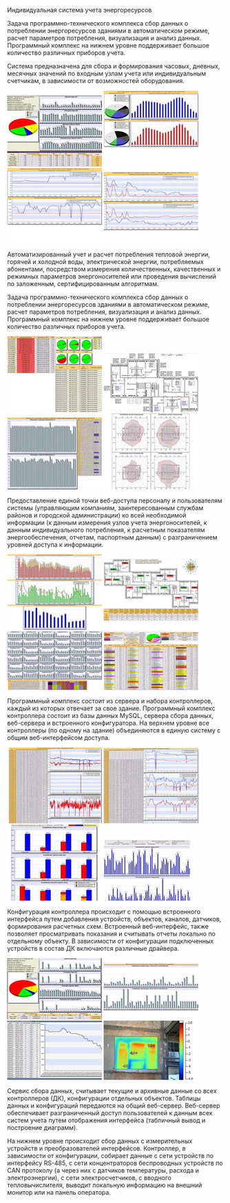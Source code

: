Индивидуальная система учета энергоресурсов

Задача программно-технического комплекса сбор данных о потреблении энергоресурсов зданиями в автоматическом режиме, расчет параметров потребления, визуализация и анализ данных. Программный комплекс на нижнем уровне поддерживает большое количество различных приборов учета.

Система предназначена для сбора и формирования часовых, дневных, месячных значений по входным узлам учета или индивидуальным счетчикам, в зависимости от возможностей оборудования.

<img src="pict/1-1-1.jpg" />
<img src="pict/1-1-2.jpg" />
<img src="pict/1-1-3.jpg" />
<img src="pict/1-1-4.jpg" />

Автоматизированный учет и расчет потребления тепловой энергии, горячей и холодной воды, электрической энергии, потребляемых абонентами, посредством измерения количественных, качественных и режимных параметров энергоносителей или проведения вычислений по заложенным, сертифицированным алгоритмам.

Задача программно-технического комплекса сбор данных о потреблении энергоресурсов зданиями в автоматическом режиме, расчет параметров потребления, визуализация и анализ данных. Программный комплекс на нижнем уровне поддерживает большое количество различных приборов учета.

<img src="pict/1-2-1.jpg" />
<img src="pict/1-2-2.jpg" />
<img src="pict/1-2-3.jpg" />
<img src="pict/1-2-4.jpg" />

Предоставление единой точки веб-доступа персоналу и пользователям системы (управляющим компаниям, заинтересованным службам районов и городской администрации) ко всей необходимой информации (к данным измерения узлов учета энергоносителей, к данным индивидуального потребления, к расчетным показателям энергообеспечения, отчетам, паспортным данным) с разграничением уровней доступа к информации.

<img src="pict/1-3-1.jpg" />
<img src="pict/1-3-2.jpg" />
<img src="pict/1-3-3.jpg" />
<img src="pict/1-3-4.jpg" />

Программный комплекс состоит из сервера и набора контроллеров, каждый из которых отвечает за свое здание. Программный комплекс контроллера состоит из базы данных MySQL, сервера сбора данных, веб-сервера и встроенного конфигуратора.  На верхнем уровне все контроллеры (по одному на здание) объединяются в единую систему с общим веб-интерфейсом доступа.

<img src="pict/1-4-1.jpg" />
<img src="pict/1-4-2.jpg" />
<img src="pict/1-4-3.jpg" />
<img src="pict/1-4-4.jpg" />

Конфигурация контроллера происходит с помощью встроенного интерфейса путем добавления устройств, объектов, каналов, датчиков, формирования расчетных схем.  Встроенный веб-интерфейс, также позволяет просматривать показания и считывать отчеты локально по отдельному объекту.
В зависимости от конфигурации подключенных устройств в состав ДК включаются различные драйвера.

<img src="pict/2-1-1.jpg" />
<img src="pict/2-1-2.jpg" />
<img src="pict/2-1-3.jpg" />
<img src="pict/2-1-4.jpg" />

Сервис сбора данных, считывает текущие и архивные данные со всех контроллеров (ДК), конфигурации отдельных объектов. Таблицы данных и конфигураций передаются на общий веб-сервер.
Веб-сервер обеспечивает разграниченный доступ пользователей к данным всех систем учета путем отображения интерфейса (табличный вывод и построение диаграмм). 

На нижнем уровне происходит сбор данных с измерительных устройств и преобразователей интерфейсов. Контроллер, в зависимости от конфигурации, собирает данные с сети устройств по интерфейсу RS-485, с сети концентраторов беспроводных устройств по CAN протоколу (а через них с датчиков температуры, расхода и электроэнергии), с сети электросчетчиков, с вводного тепловычислителя, выводит локальную информацию на внешний монитор или на панель оператора.
